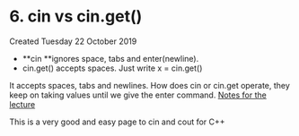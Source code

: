 # 6. cin vs cin.get()
Created Tuesday 22 October 2019


* **cin **ignores space, tabs and enter(newline).
* cin.get() accepts spaces. Just write x = cin.get()

It accepts spaces, tabs and newlines. 
How does cin or cin.get operate, they keep on taking values until we give the enter command.
[Notes for the lecture](./attach_ments/0000000000000030.pdf)

This is a very good and easy page to cin and cout for C++

